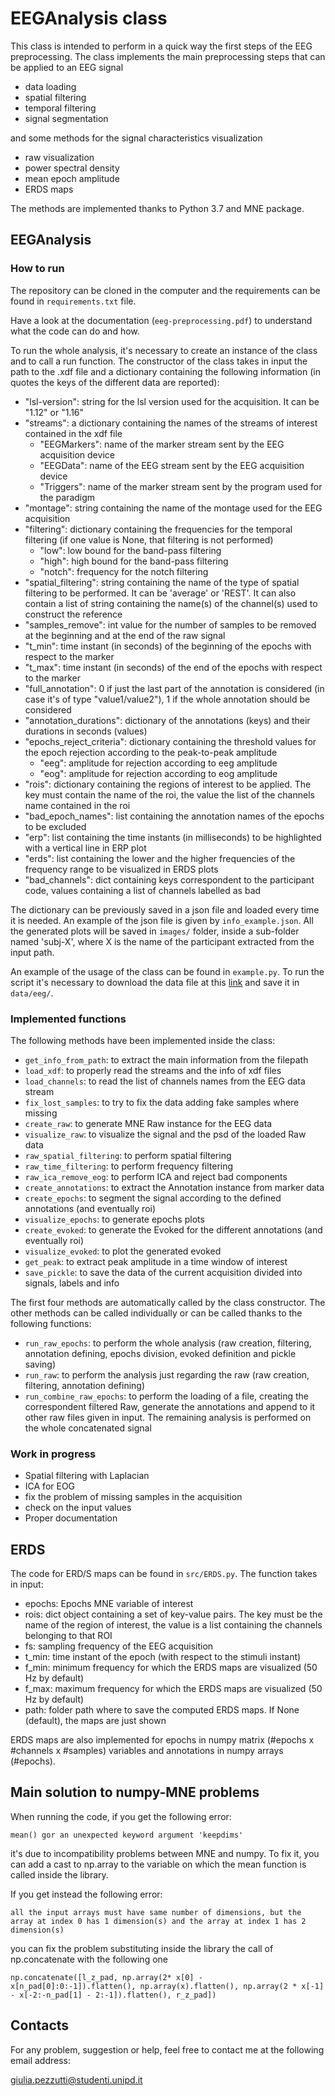 # EEGAnalysis class

This class is intended to perform in a quick way the first steps of the EEG preprocessing. 
The class implements the main preprocessing steps that can be applied to an EEG signal

* data loading 
* spatial filtering
* temporal filtering
* signal segmentation 

and some methods for the signal characteristics visualization

* raw visualization
* power spectral density
* mean epoch amplitude
* ERDS maps

The methods are implemented thanks to Python 3.7 and MNE package. 

## EEGAnalysis

### How to run

The repository can be cloned in the computer and the requirements can be found in `requirements.txt` file.

Have a look at the documentation (`eeg-preprocessing.pdf`) to understand what the code can do and how.

To run the whole analysis, it's necessary to create an instance of the class and to call a run function. 
The constructor of the class takes in input the path to the .xdf file and a dictionary containing the following 
information (in quotes the keys of the different data are reported):

* "lsl-version": string for the lsl version used for the acquisition. It can be "1.12" or "1.16"
* "streams": a dictionary containing the names of the streams of interest contained in the xdf file
    * "EEGMarkers": name of the marker stream sent by the EEG acquisition device
    * "EEGData": name of the EEG stream sent by the EEG acquisition device
    * "Triggers": name of the marker stream sent by the program used for the paradigm
* "montage": string containing the name of the montage used for the EEG acquisition
* "filtering": dictionary containing the frequencies for the temporal filtering (if one value is None, that filtering is not performed)
    * "low": low bound for the band-pass filtering
    * "high": high bound for the band-pass filtering
    * "notch": frequency for the notch filtering
* "spatial_filtering": string containing the name of the type of spatial filtering to be performed. It can be 'average' or 'REST'. It can also contain a list of string containing the name(s) of the channel(s) used to construct the reference 
* "samples_remove": int value for the number of samples to be removed at the beginning and at the end of the raw signal
* "t_min": time instant (in seconds) of the beginning of the epochs with respect to the marker
* "t_max": time instant (in seconds) of the end of the epochs with respect to the marker
* "full_annotation": 0 if just the last part of the annotation is considered (in case it's of type "value1/value2"), 1 if the whole annotation should be considered
* "annotation_durations": dictionary of the annotations (keys) and their durations in seconds (values)
* "epochs_reject_criteria": dictionary containing the threshold values for the epoch rejection according to the peak-to-peak amplitude
    * "eeg": amplitude for rejection according to eeg amplitude
    * "eog": amplitude for rejection according to eog amplitude
* "rois": dictionary containing the regions of interest to be applied. The key must contain the name of the roi, the value the list of the channels name contained in the roi
* "bad_epoch_names": list containing the annotation names of the epochs to be excluded
* "erp": list containing the time instants (in milliseconds) to be highlighted with a vertical line in ERP plot
* "erds": list containing the lower and the higher frequencies of the frequency range to be visualized in ERDS plots 
* "bad_channels": dict containing keys correspondent to the participant code, values containing a list of channels labelled as bad

The dictionary can be previously saved in a json file and loaded every time it is needed. An example of the json file is given by `info_example.json`.
All the generated plots will be saved in `images/` folder, inside a sub-folder named 'subj-X', where X is the name of the participant extracted from the input path.  

An example of the usage of the class can be found in `example.py`. To run the script it's necessary to download the data file at this [link](https://drive.google.com/file/d/1QJACAUq3nOzYe69RH_6mlofJCYqt4ZJf/view?usp=sharing) and save it in `data/eeg/`.

### Implemented functions

The following methods have been implemented inside the class:
* `get_info_from_path`: to extract the main information from the filepath
* `load_xdf`: to properly read the streams and the info of xdf files
* `load_channels`: to read the list of channels names from the EEG data stream
* `fix_lost_samples`: to try to fix the data adding fake samples where missing
* `create_raw`: to generate MNE Raw instance for the EEG data
* `visualize_raw`: to visualize the signal and the psd of the loaded Raw data
* `raw_spatial_filtering`: to perform spatial filtering
* `raw_time_filtering`: to perform frequency filtering
* `raw_ica_remove_eog`: to perform ICA and reject bad components
* `create_annotations`: to extract the Annotation instance from marker data
* `create_epochs`: to segment the signal according to the defined annotations (and eventually roi)
* `visualize_epochs`: to generate epochs plots
* `create_evoked`: to generate the Evoked for the different annotations (and eventually roi)
* `visualize_evoked`: to plot the generated evoked
* `get_peak`: to extract peak amplitude in a time window of interest
* `save_pickle`: to save the data of the current acquisition divided into signals, labels and info

The first four methods are automatically called by the class constructor. The other methods can be called individually 
or can be called thanks to the following functions:
* `run_raw_epochs`: to perform the whole analysis (raw creation, filtering, annotation defining, epochs division, evoked definition and pickle saving)
* `run_raw`: to perform the analysis just regarding the raw (raw creation, filtering, annotation defining)
* `run_combine_raw_epochs`: to perform the loading of a file, creating the correspondent filtered Raw, generate the annotations and append to it other raw files given in input. The remaining analysis is performed on the whole concatenated signal

### Work in progress

* Spatial filtering with Laplacian
* ICA for EOG
* fix the problem of missing samples in the acquisition
* check on the input values
* Proper documentation

## ERDS

The code for ERD/S maps can be found in `src/ERDS.py`. The function takes in input:
* epochs: Epochs MNE variable of interest
* rois: dict object containing a set of key-value pairs. The key must be the name of the region of interest, the value is a list containing the channels belonging to that ROI
* fs: sampling frequency of the EEG acquisition
* t_min: time instant of the epoch (with respect to the stimuli instant)
* f_min: minimum frequency for which the ERDS maps are visualized (50 Hz by default)
* f_max: maximum frequency for which the ERDS maps are visualized (50 Hz by default)
* path: folder path where to save the computed ERDS maps. If None (default), the maps are just shown

ERDS maps are also implemented for epochs in numpy matrix (#epochs x #channels x #samples) variables and annotations in numpy arrays (#epochs).

## Main solution to numpy-MNE problems

When running the code, if you get the following error: 

``mean() gor an unexpected keyword argument 'keepdims'``

it's due to incompatibility problems between MNE and numpy. To fix it, you can add a cast to np.array to the variable on which the mean function is called inside the library. 

If you get instead the following error: 

``all the input arrays must have same number of dimensions, but the array at index 0 has 1 dimension(s) and the array at index 1 has 2 dimension(s)``

you can fix the problem substituting inside the library the call of np.concatenate with the following one 

``np.concatenate([l_z_pad, np.array(2* x[0] - x[n_pad[0]:0:-1]).flatten(), np.array(x).flatten(), np.array(2 * x[-1] - x[-2:-n_pad[1] - 2:-1]).flatten(), r_z_pad])``


## Contacts

For any problem, suggestion or help, feel free to contact me at the following email address:

giulia.pezzutti@studenti.unipd.it